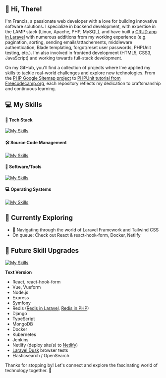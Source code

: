 ## 👋 Hi, There!

I'm Francis, a passionate web developer with a love for building innovative software solutions. I specialize in backend development, with expertise in the LAMP stack (Linux, Apache, PHP, MySQL), and have built a [CRUD app in Laravel](https://github.com/dialeleven/laravel-crud-in-50-minutes-for-beginners-from-scratch) with numerous additions from my working experience (e.g. pagination, sorting, sending emails/attachements, middleware authentication, Blade templating, forgot/reset user passwords, PHPUnit testing, etc.). I'm also involved in frontend development (HTML5, CSS3, JavaScript) and working towards full-stack development.

On my GitHub, you'll find a collection of projects where I've applied my skills to tackle real-world challenges and explore new technologies. From the [PHP Google Sitemap project](https://github.com/dialeleven/php-google-sitemap) to [PHPUnit tutorial from Freecodecamp.org](https://github.com/dialeleven/php_unit_freecodecamp), each repository reflects my dedication to craftsmanship and continuous learning.

<!-- [<username>'s Stats](https://github-readme-stats.vercel.app/api?username=dialeleven&theme=vue-dark&show_icons=true&hide_border=true&count_private=true) -->

## :computer: My Skills

#### :abacus: Tech Stack
[![My Skills](https://skillicons.dev/icons?i=php,laravel,mysql,postgres,html,css,tailwind,bootstrap,js,jquery,wordpress)](https://skillicons.dev)

#### 🛠️ Source Code Management
[![My Skills](https://skillicons.dev/icons?i=git,github)](https://skillicons.dev)

#### :floppy_disk: Software/Tools
[![My Skills](https://skillicons.dev/icons?i=npm,vscode,vim,figma,ps)](https://skillicons.dev)

#### :computer: Operating Systems
[![My Skills](https://skillicons.dev/icons?i=windows,linux,apple)](https://skillicons.dev)


## 🌱 Currently Exploring
- 🚀 Navigating through the world of Laravel Framework and Tailwind CSS
- On queue: Check out React & react-hook-form, Docker, Netlify
 
## 🤔 Future Skill Upgrades
[![My Skills](https://skillicons.dev/icons?i=react,vue,nodejs,express,symfony,django,ts,redis,mongodb,docker,kubernetes,jenkins,netlify)](https://skillicons.dev)

**Text Version**
- React, react-hook-form
- Vue, Vueform
- Node.js
- Express
- Symfony
- Redis ([Redis in Laravel](https://laravel.com/docs/11.x/redis), [Redis in PHP](https://github.com/phpredis/phpredis/blob/develop/INSTALL.md))
- Django
- TypeScript
- MongoDB
- Docker
- Kubernetes
- Jenkins
- Netlify (deploy site(s) to [Netlify](https://app.netlify.com))
- [Laravel Dusk](https://laravel.com/docs/11.x/dusk) browser tests
- Elasticsearch / OpenSearch

Thanks for stopping by! Let's connect and explore the fascinating world of technology together. 🚀


<!--
**dialeleven/dialeleven** is a ✨ _special_ ✨ repository because its `README.md` (this file) appears on your GitHub profile.

Here are some ideas to get you started:

- 🔭 I’m currently working on ...
- 🌱 I’m currently learning ...
- 👯 I’m looking to collaborate on ...
- 🤔 I’m looking for help with ...
- 💬 Ask me about ...
- 📫 How to reach me: ...
- 😄 Pronouns: ...
- ⚡ Fun fact: ...
-->
